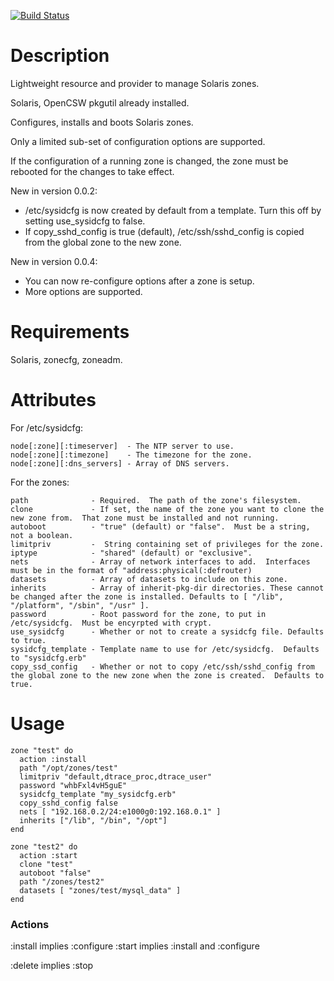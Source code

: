 [![Build Status](https://secure.travis-ci.org/marthag8/zone.png)](http://travis-ci.org/marthag8/zone)

Description
===========

Lightweight resource and provider to manage Solaris zones.


Solaris, OpenCSW pkgutil already installed.


Configures, installs and boots Solaris zones.

Only a limited sub-set of configuration options are supported.

If the configuration of a running zone is changed, the zone must be rebooted for the changes to take effect.

New in version 0.0.2:

* /etc/sysidcfg is now created by default from a template.  Turn this off by setting use_sysidcfg to false.
* If copy_sshd_config is true (default), /etc/ssh/sshd_config is copied from the global zone to the new zone.

New in version 0.0.4:

* You can now re-configure options after a zone is setup.
* More options are supported.

Requirements
============

Solaris, zonecfg, zoneadm.

Attributes
==========

For /etc/sysidcfg:

    node[:zone][:timeserver]  - The NTP server to use.
    node[:zone][:timezone]    - The timezone for the zone.
    node[:zone][:dns_servers] - Array of DNS servers.

For the zones:

    path              - Required.  The path of the zone's filesystem.
    clone             - If set, the name of the zone you want to clone the new zone from.  That zone must be installed and not running.
    autoboot          - "true" (default) or "false".  Must be a string, not a boolean.
    limitpriv         -  String containing set of privileges for the zone.
    iptype            - "shared" (default) or "exclusive".
    nets              - Array of network interfaces to add.  Interfaces must be in the format of "address:physical(:defrouter)
    datasets          - Array of datasets to include on this zone.
    inherits          - Array of inherit-pkg-dir directories. These cannot be changed after the zone is installed. Defaults to [ "/lib", "/platform", "/sbin", "/usr" ].
    password          - Root password for the zone, to put in /etc/sysidcfg.  Must be encyrpted with crypt.
    use_sysidcfg      - Whether or not to create a sysidcfg file. Defaults to true.
    sysidcfg_template - Template name to use for /etc/sysidcfg.  Defaults to "sysidcfg.erb"
    copy_ssd_config   - Whether or not to copy /etc/ssh/sshd_config from the global zone to the new zone when the zone is created.  Defaults to true.


Usage
=====

    zone "test" do
      action :install
      path "/opt/zones/test"
      limitpriv "default,dtrace_proc,dtrace_user"
      password "whbFxl4vH5guE"
      sysidcfg_template "my_sysidcfg.erb"
      copy_sshd_config false
      nets [ "192.168.0.2/24:e1000g0:192.168.0.1" ]
      inherits ["/lib", "/bin", "/opt"]
    end
  
    zone "test2" do
      action :start
      clone "test"
      autoboot "false"
      path "/zones/test2"
      datasets [ "zones/test/mysql_data" ]
    end
  

### Actions

:install implies :configure
:start implies :install and :configure

:delete implies :stop
